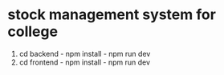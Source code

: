 # stock management system for college
1. cd backend - npm install - npm run dev
2. cd frontend - npm install - npm run dev
